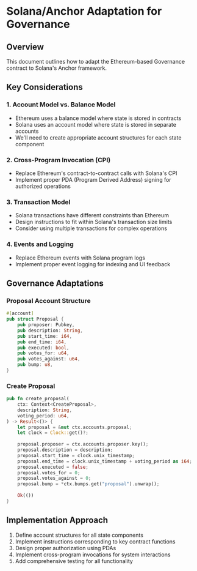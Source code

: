 # Solana/Anchor Adaptation for Governance

## Overview
This document outlines how to adapt the Ethereum-based Governance contract to Solana's Anchor framework.

## Key Considerations

### 1. Account Model vs. Balance Model
- Ethereum uses a balance model where state is stored in contracts
- Solana uses an account model where state is stored in separate accounts
- We'll need to create appropriate account structures for each state component

### 2. Cross-Program Invocation (CPI)
- Replace Ethereum's contract-to-contract calls with Solana's CPI
- Implement proper PDA (Program Derived Address) signing for authorized operations

### 3. Transaction Model
- Solana transactions have different constraints than Ethereum
- Design instructions to fit within Solana's transaction size limits
- Consider using multiple transactions for complex operations

### 4. Events and Logging
- Replace Ethereum events with Solana program logs
- Implement proper event logging for indexing and UI feedback


## Governance Adaptations

### Proposal Account Structure
```rust
#[account]
pub struct Proposal {
    pub proposer: Pubkey,
    pub description: String,
    pub start_time: i64,
    pub end_time: i64,
    pub executed: bool,
    pub votes_for: u64,
    pub votes_against: u64,
    pub bump: u8,
}
```

### Create Proposal
```rust
pub fn create_proposal(
    ctx: Context<CreateProposal>,
    description: String,
    voting_period: u64,
) -> Result<()> {
    let proposal = &mut ctx.accounts.proposal;
    let clock = Clock::get()?;
    
    proposal.proposer = ctx.accounts.proposer.key();
    proposal.description = description;
    proposal.start_time = clock.unix_timestamp;
    proposal.end_time = clock.unix_timestamp + voting_period as i64;
    proposal.executed = false;
    proposal.votes_for = 0;
    proposal.votes_against = 0;
    proposal.bump = *ctx.bumps.get("proposal").unwrap();
    
    Ok(())
}
```


## Implementation Approach

1. Define account structures for all state components
2. Implement instructions corresponding to key contract functions
3. Design proper authorization using PDAs
4. Implement cross-program invocations for system interactions
5. Add comprehensive testing for all functionality

